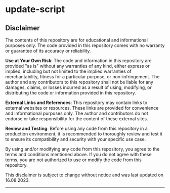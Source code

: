 # update-script

## Disclaimer

The contents of this repository are for educational and informational purposes only. The code provided in this repository comes with no warranty or guarantee of its accuracy or reliability.

**Use at Your Own Risk**: The code and information in this repository are provided "as is" without any warranties of any kind, either express or implied, including but not limited to the implied warranties of merchantability, fitness for a particular purpose, or non-infringement. The author and any contributors to this repository shall not be liable for any damages, claims, or losses incurred as a result of using, modifying, or distributing the code or information provided in this repository.

**External Links and References**: This repository may contain links to external websites or resources. These links are provided for convenience and informational purposes only. The author and contributors do not endorse or take responsibility for the content of these external sites.

**Review and Testing**: Before using any code from this repository in a production environment, it is recommended to thoroughly review and test it to ensure its compatibility and security with your specific use case.

By using and/or modifying any code from this repository, you agree to the terms and conditions mentioned above. If you do not agree with these terms, you are not authorized to use or modify the code from this repository.

This disclaimer is subject to change without notice and was last updated on 16.08.2023.

---
